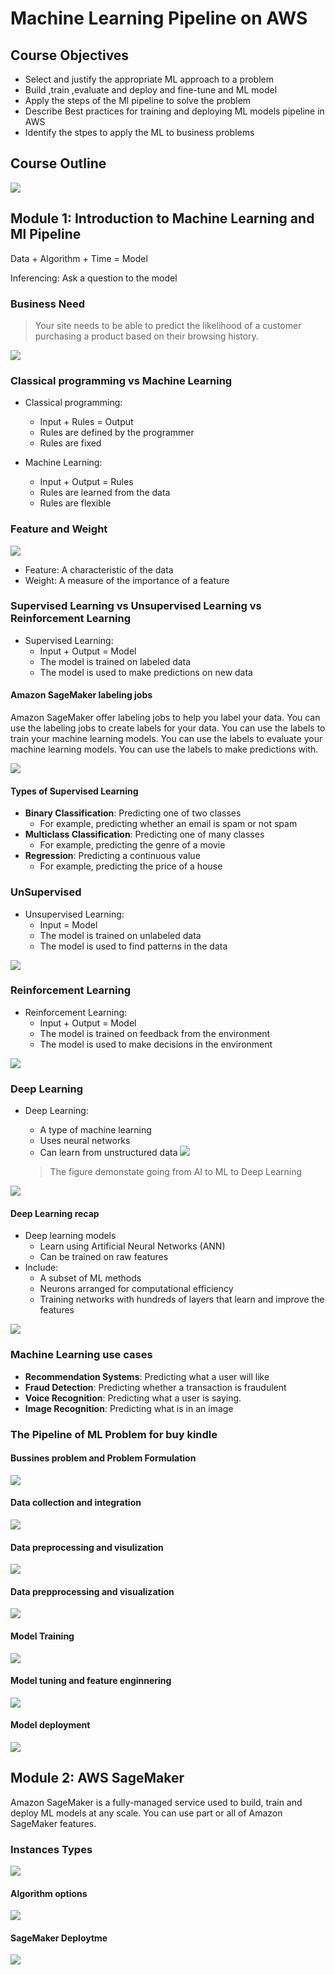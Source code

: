 # Machine Learning Pipeline on AWS




## Course Objectives

 - Select and justify the appropriate ML approach to a problem
 - Build ,train ,evaluate and deploy and fine-tune  and ML model
 - Apply the steps of the Ml pipeline to solve the problem
 - Describe Best practices for training and deploying ML models pipeline in AWS
 - Identify the stpes to apply the ML to  business problems
 
##  Course Outline

![](attachments/Pasted%20image%2020240211104659.png)

 

## Module 1: Introduction to Machine Learning and Ml Pipeline

Data + Algorithm  + Time = Model

Inferencing: Ask a question to the model

### Business Need 

> Your site needs to be able to predict the likelihood of a customer purchasing a product based on their browsing history.



![](attachments/Pasted%20image%2020240211114402.png)


### Classical programming vs Machine Learning

- Classical programming: 
    - Input + Rules = Output
    - Rules are defined by the programmer
    - Rules are fixed
    

- Machine Learning:
    - Input + Output = Rules
    - Rules are learned from the data
    - Rules are flexible

### Feature and Weight
![](attachments/Pasted%20image%2020240211114531.png)

- Feature: A characteristic of the data
- Weight: A measure of the importance of a feature


### Supervised Learning vs Unsupervised Learning vs Reinforcement Learning

- Supervised Learning:
    - Input + Output = Model
    - The model is trained on labeled data
    - The model is used to make predictions on new data

#### Amazon SageMaker labeling jobs 

 Amazon SageMaker offer labeling jobs to help you label your data. You can use the labeling jobs to create labels for your data. You can use the labels to train your machine learning models. You can use the labels to evaluate your machine learning models. You can use the labels to make predictions with.


![](attachments/Pasted%20image%2020240211125856.png)

#### Types of Supervised Learning
 - **Binary Classification**: Predicting one of two classes
    - For example, predicting whether an email is spam or not spam
 - **Multiclass Classification**: Predicting one of many classes
    - For example, predicting the genre of a movie
- **Regression**: Predicting a continuous value
    - For example, predicting the price of a house



### UnSupervised

- Unsupervised Learning:
    - Input = Model
    - The model is trained on unlabeled data
    - The model is used to find patterns in the data

![](attachments/Pasted%20image%2020240211130153.png)


### Reinforcement Learning

- Reinforcement Learning:
    - Input + Output = Model
    - The model is trained on feedback from the environment
    - The model is used to make decisions in the environment

![](attachments/Pasted%20image%2020240211130517.png)


### Deep Learning

- Deep Learning:
    - A type of machine learning
    - Uses neural networks
    - Can learn from unstructured data
    ![](attachments/Pasted%20image%2020240211130722.png)

    > The figure demonstate going from  AI to ML to Deep Learning


![](attachments/Pasted%20image%2020240211131755.png)

#### Deep Learning recap


- Deep learning models 
    - Learn using Artificial Neural Networks (ANN) 
    - Can be trained on raw features 
- Include: 
    -    A subset of ML methods 
    -   Neurons arranged for computational efficiency 
    - Training networks with hundreds of layers that learn and improve the features

![](attachments/Pasted%20image%2020240211132602.png)


### Machine Learning use cases

- **Recommendation Systems**: Predicting what a user will like
- **Fraud Detection**: Predicting whether a transaction is fraudulent
- **Voice Recognition**: Predicting what a user is saying.
- **Image Recognition**: Predicting what is in an image


### The Pipeline of ML Problem for buy kindle 

#### Bussines problem and Problem Formulation
![](attachments/Pasted%20image%2020240211133202.png)

#### Data collection and integration
![](attachments/Pasted%20image%2020240211133220.png)

#### Data preprocessing and visulization
![](attachments/Pasted%20image%2020240211133245.png)


#### Data prepprocessing and visualization
![](attachments/Pasted%20image%2020240211133434.png)


#### Model Training 

![](attachments/Pasted%20image%2020240211133549.png)


#### Model tuning and feature enginnering

![](attachments/Pasted%20image%2020240211133638.png)


#### Model deployment

![](attachments/Pasted%20image%2020240211133720.png)


## Module 2: AWS SageMaker

Amazon SageMaker is a fully-managed service used to build, train and deploy ML models at any scale. You can use part or all of Amazon SageMaker features.



###  Instances Types
![](attachments/Pasted%20image%2020240211143654.png)

#### Algorithm options

![](attachments/Pasted%20image%2020240211143757.png)


#### SageMaker Deploytme

![](attachments/Pasted%20image%2020240211144426.png)